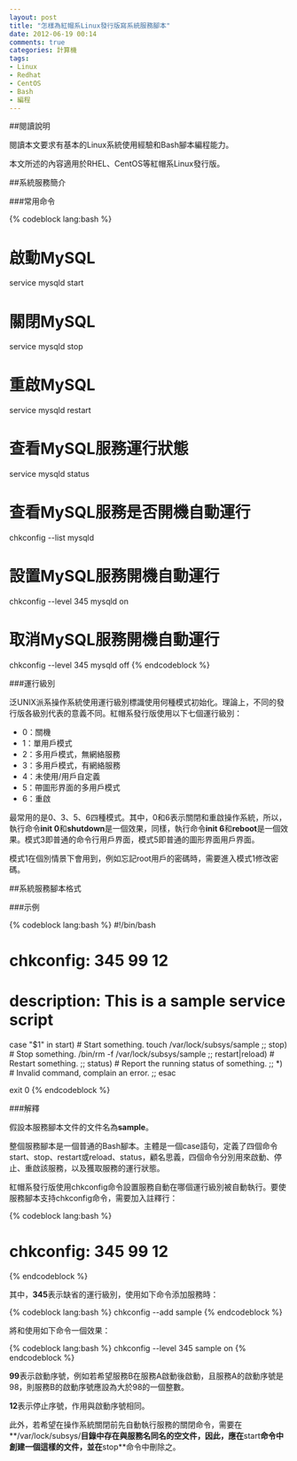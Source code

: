 ```yaml
---
layout: post
title: "怎樣為紅帽系Linux發行版寫系統服務腳本"
date: 2012-06-19 00:14
comments: true
categories: 計算機
tags:
- Linux
- Redhat
- CentOS
- Bash
- 編程
---
```

##閱讀說明

閱讀本文要求有基本的Linux系統使用經驗和Bash腳本編程能力。

本文所述的內容適用於RHEL、CentOS等紅帽系Linux發行版。

##系統服務簡介

###常用命令

{% codeblock lang:bash %}
# 啟動MySQL
service mysqld start

# 關閉MySQL
service mysqld stop

# 重啟MySQL
service mysqld restart

# 查看MySQL服務運行狀態
service mysqld status

# 查看MySQL服務是否開機自動運行
chkconfig --list mysqld

# 設置MySQL服務開機自動運行
chkconfig --level 345 mysqld on

# 取消MySQL服務開機自動運行
chkconfig --level 345 mysqld off
{% endcodeblock %}

###運行級別

泛UNIX派系操作系統使用運行級別標識使用何種模式初始化。理論上，不同的發行版各級別代表的意義不同。紅帽系發行版使用以下七個運行級別：

  - 0：關機
  - 1：單用戶模式
  - 2：多用戶模式，無網絡服務
  - 3：多用戶模式，有網絡服務
  - 4：未使用/用戶自定義
  - 5：帶圖形界面的多用戶模式
  - 6：重啟

最常用的是0、3、5、6四種模式。其中，0和6表示關閉和重啟操作系統，所以，執行命令**init 0**和**shutdown**是一個效果，同樣，執行命令**init 6**和**reboot**是一個效果。模式3即普通的命令行用戶界面，模式5即普通的圖形界面用戶界面。

模式1在個別情景下會用到，例如忘記root用戶的密碼時，需要進入模式1修改密碼。

##系統服務腳本格式

###示例

{% codeblock lang:bash %}
#!/bin/bash

# chkconfig: 345 99 12
# description: This is a sample service script

case "$1" in
    start)
        # Start something.
        touch /var/lock/subsys/sample
        ;;
    stop)
        # Stop something.
        /bin/rm -f /var/lock/subsys/sample
        ;;
    restart|reload)
        # Restart something.
        ;;
    status)
        # Report the running status of something.
        ;;
    *)
        # Invalid command, complain an error.
        ;;
esac

exit 0
{% endcodeblock %}

###解釋

假設本服務腳本文件的文件名為**sample**。

整個服務腳本是一個普通的Bash腳本。主體是一個case語句，定義了四個命令start、stop、restart或reload、status，顧名思義，四個命令分別用來啟動、停止、重啟該服務，以及獲取服務的運行狀態。

紅帽系發行版使用chkconfig命令設置服務自動在哪個運行級別被自動執行。要使服務腳本支持chkconfig命令，需要加入註釋行：

{% codeblock lang:bash %}
# chkconfig: 345 99 12
{% endcodeblock %}

其中，**345**表示缺省的運行級別，使用如下命令添加服務時：

{% codeblock lang:bash %}
chkconfig --add sample
{% endcodeblock %}

將和使用如下命令一個效果：

{% codeblock lang:bash %}
chkconfig --level 345 sample on
{% endcodeblock %}

**99**表示啟動序號，例如若希望服務B在服務A啟動後啟動，且服務A的啟動序號是98，則服務B的啟動序號應設為大於98的一個整數。

**12**表示停止序號，作用與啟動序號相同。

此外，若希望在操作系統關閉前先自動執行服務的關閉命令，需要在**/var/lock/subsys/**目錄中存在與服務名同名的空文件，因此，應在**start**命令中創建一個這樣的文件，並在**stop**命令中刪除之。
